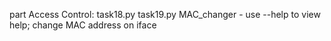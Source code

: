 part Access Control: task18.py task19.py
MAC_changer - use --help to view help; change MAC address on iface
